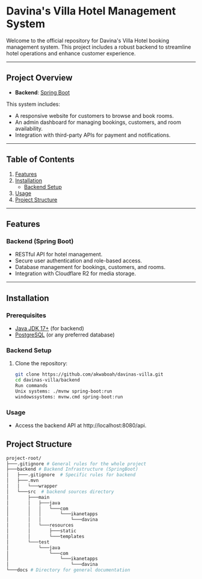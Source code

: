 # Davina's Villa Hotel Management System

Welcome to the official repository for Davina's Villa Hotel booking management system.
This project includes a robust backend
to streamline hotel operations and enhance customer experience.

---

## Project Overview

- **Backend**: [Spring Boot](https://spring.io/projects/spring-boot)

This system includes:
- A responsive website for customers to browse and book rooms.
- An admin dashboard for managing bookings, customers, and room availability.
- Integration with third-party APIs for payment and notifications.

---

## Table of Contents

1. [Features](#features)
2. [Installation](#installation)
    - [Backend Setup](#backend-setup)
3. [Usage](#usage)
4. [Project Structure](#project-structure)

---

## Features

### Backend (Spring Boot)
- RESTful API for hotel management.
- Secure user authentication and role-based access.
- Database management for bookings, customers, and rooms.
- Integration with Cloudflare R2 for media storage.

---

## Installation

### Prerequisites
- [Java JDK 17+](https://adoptopenjdk.net/) (for backend)
- [PostgreSQL](https://www.postgresql.org/) (or any preferred database)

### Backend Setup

1. Clone the repository:
   ```bash
   git clone https://github.com/akwaboah/davinas-villa.git
   cd davinas-villa/backend
   Run commands
   Unix systems: ./mvnw spring-boot:run
   windowssystems: mvnw.cmd spring-boot:run

### Usage
- Access the backend API at http://localhost:8080/api.

## Project Structure
```bash
project-root/
├───.gitignore # General rules for the whole project
├───backend # Backend Infrastructure (SpringBoot)
│   ├───.gitignore  # Specific rules for backend
│   ├───.mvn
│   │   └───wrapper
│   └───src  # backend sources directory
│       ├───main
│       │   ├───java
│       │   │   └───com
│       │   │       └───ikanetapps
│       │   │           └───davina
│       │   └───resources
│       │       ├───static
│       │       └───templates
│       └───test
│           └───java
│               └───com
│                   └───ikanetapps
│                       └───davina
└───docs # Directory for general documentation

```